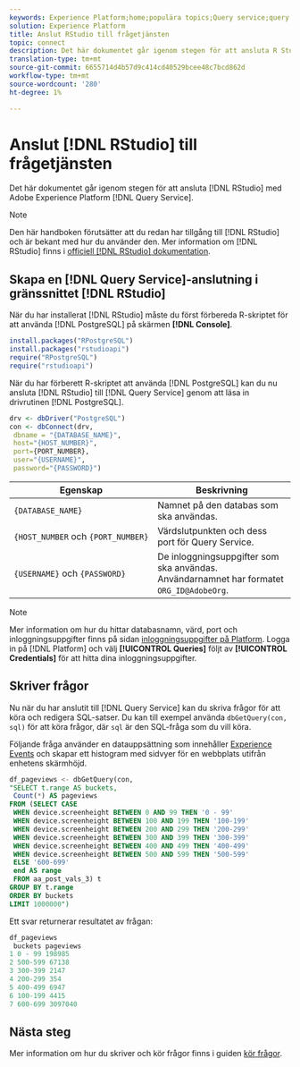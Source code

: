```yaml
---
keywords: Experience Platform;home;populära topics;Query service;query service;RStudio;rstudio;connect to query service;
solution: Experience Platform
title: Anslut RStudio till frågetjänsten
topic: connect
description: Det här dokumentet går igenom stegen för att ansluta R Studio med Adobe Experience Platform Query Service.
translation-type: tm+mt
source-git-commit: 6655714d4b57d9c414cd40529bcee48c7bcd862d
workflow-type: tm+mt
source-wordcount: '280'
ht-degree: 1%

---
```



# Anslut [!DNL RStudio] till frågetjänsten

Det här dokumentet går igenom stegen för att ansluta [!DNL RStudio] med Adobe Experience Platform [!DNL Query Service].

>[!NOTE]
>
> Den här handboken förutsätter att du redan har tillgång till [!DNL RStudio] och är bekant med hur du använder den. Mer information om [!DNL RStudio] finns i [officiell [!DNL RStudio] dokumentation](https://rstudio.com/products/rstudio/).

## Skapa en [!DNL Query Service]-anslutning i gränssnittet [!DNL RStudio]

När du har installerat [!DNL RStudio] måste du först förbereda R-skriptet för att använda [!DNL PostgreSQL] på skärmen **[!DNL Console]**.

```r
install.packages("RPostgreSQL")
install.packages("rstudioapi")
require("RPostgreSQL")
require("rstudioapi")
```

När du har förberett R-skriptet att använda [!DNL PostgreSQL] kan du nu ansluta [!DNL RStudio] till [!DNL Query Service] genom att läsa in drivrutinen [!DNL PostgreSQL].

```r
drv <- dbDriver("PostgreSQL")
con <- dbConnect(drv, 
 dbname = "{DATABASE_NAME}",
 host="{HOST_NUMBER}",
 port={PORT_NUMBER},
 user="{USERNAME}",
 password="{PASSWORD}")
```

| Egenskap | Beskrivning |
| -------- | ----------- |
| `{DATABASE_NAME}` | Namnet på den databas som ska användas. |
| `{HOST_NUMBER` och `{PORT_NUMBER}` | Värdslutpunkten och dess port för Query Service. |
| `{USERNAME}` och `{PASSWORD}` | De inloggningsuppgifter som ska användas. Användarnamnet har formatet `ORG_ID@AdobeOrg`. |

>[!NOTE]
>
>Mer information om hur du hittar databasnamn, värd, port och inloggningsuppgifter finns på sidan [inloggningsuppgifter på Platform](https://platform.adobe.com/query/configuration). Logga in på [!DNL Platform] och välj **[!UICONTROL Queries]** följt av **[!UICONTROL Credentials]** för att hitta dina inloggningsuppgifter.

## Skriver frågor

Nu när du har anslutit till [!DNL Query Service] kan du skriva frågor för att köra och redigera SQL-satser. Du kan till exempel använda `dbGetQuery(con, sql)` för att köra frågor, där `sql` är den SQL-fråga som du vill köra.

Följande fråga använder en datauppsättning som innehåller [Experience Events](../best-practices/experience-event-queries.md) och skapar ett histogram med sidvyer för en webbplats utifrån enhetens skärmhöjd.

```sql
df_pageviews <- dbGetQuery(con,
"SELECT t.range AS buckets, 
 Count(*) AS pageviews 
FROM (SELECT CASE 
 WHEN device.screenheight BETWEEN 0 AND 99 THEN '0 - 99' 
 WHEN device.screenheight BETWEEN 100 AND 199 THEN '100-199' 
 WHEN device.screenheight BETWEEN 200 AND 299 THEN '200-299' 
 WHEN device.screenheight BETWEEN 300 AND 399 THEN '300-399' 
 WHEN device.screenheight BETWEEN 400 AND 499 THEN '400-499' 
 WHEN device.screenheight BETWEEN 500 AND 599 THEN '500-599' 
 ELSE '600-699' 
 end AS range 
 FROM aa_post_vals_3) t 
GROUP BY t.range 
ORDER BY buckets 
LIMIT 1000000")
```

Ett svar returnerar resultatet av frågan:

```r
df_pageviews
 buckets pageviews
1 0 - 99 198985
2 500-599 67138
3 300-399 2147
4 200-299 354
5 400-499 6947
6 100-199 4415
7 600-699 3097040
```

## Nästa steg

Mer information om hur du skriver och kör frågor finns i guiden [kör frågor](../best-practices/writing-queries.md).